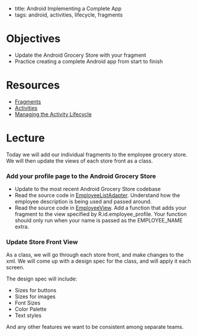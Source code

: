 - title: Android Implementing a Complete App
- tags: android, activities, lifecycle, fragments

# Objectives

- Update the Android Grocery Store with your fragment
- Practice creating a complete Android app from start to finish

# Resources

- [Fragments](https://developer.android.com/guide/components/fragments.html)
- [Activities](https://developer.android.com/guide/components/activities.html)
- [Managing the Activity Lifecycle](https://developer.android.com/training/basics/activity-lifecycle/index.html)

# Lecture

Today we will add our individual fragments to the employee grocery store.
We will then update the views of each store front as a class.

### Add your profile page to the Android Grocery Store
- Update to the most recent Android Grocery Store codebase
- Read the source code in [EmployeeListAdapter](https://github.com/JsjRoboticsClassroom/AndroidGroceryStore/blob/master/app/src/main/java/nyc/c4q/grocerystore/employeeHandbook/EmployeeListAdapter.java). Understand how the
employee description is being used and passed around.
- Read the source code in [EmployeeView](https://github.com/JsjRoboticsClassroom/AndroidGroceryStore/blob/master/app/src/main/java/nyc/c4q/grocerystore/employeeHandbook/EmployeeView.java). Add a function that adds your fragment
to the view specified by R.id.employee_profile. Your function should only run
when your name is passed as the EMPLOYEE_NAME extra.

### Update Store Front View
As a class, we will go through each store front, and make changes to the xml.
We will come up with a design spec for the class, and will apply it each screen.

The design spec will include:

- Sizes for buttons
- Sizes for images
- Font Sizes
- Color Palette
- Text styles

And any other features we want to be consistent among separate teams.
